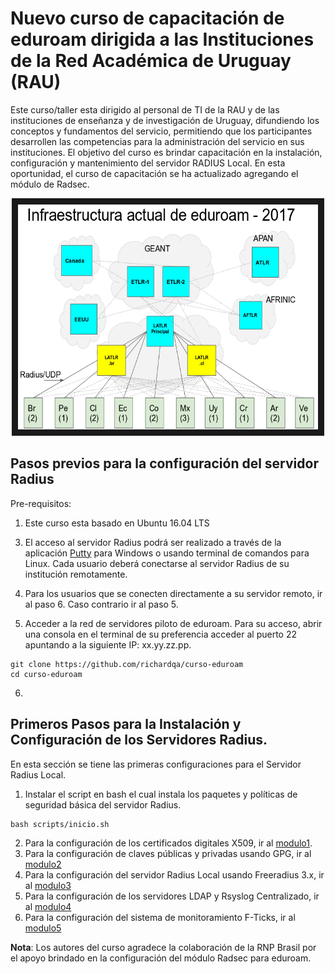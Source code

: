 # Nuevo curso de capacitación de **eduroam** dirigida a las Instituciones de la Red Académica de Uruguay (RAU) 

Este curso/taller esta dirigido al personal de TI de la RAU y de las instituciones de enseñanza y de investigación de Uruguay, difundiendo los conceptos y fundamentos del servicio, permitiendo que los participantes desarrollen las competencias para la administración del servicio en sus instituciones. El objetivo del curso es brindar capacitación en la instalación, configuración y mantenimiento del servidor RADIUS Local. En esta oportunidad, el curso de capacitación se ha actualizado agregando el módulo de Radsec.

<a href="http://www.youtube.com/watch?feature=player_embedded&v=qk9aljqu20A
" target="_blank"><p align="center"><img src="https://github.com/richardqa/curso-eduroam/blob/master/imagenes/eduroam_new_2017.png" alt="IMAGE ALT TEXT HERE" width="480" height="360" border="10" /></p></a>

## Pasos previos para la configuración del servidor Radius

Pre-requisitos:

1. Este curso esta basado en Ubuntu 16.04 LTS

<!-- 2.	Cada usuario podrá conectarse remotamente a su servidor Local de su institución y seguir el procedimiento del curso. También se dispone de una imagen .OVA y de imágenes pre-configuradas en Docker. Para descargar la imágen ir AQUI, y para importar las imágenes en Docker ir a los siguientes enlaces:

 ```
docker pull richardqa/radius3-vmlocal
docker pull richardqa/radius3-vmlocal2
docker pull richardqa/radius3-federado

 ```
-->
3. El acceso al servidor Radius podrá ser realizado a través de la aplicación [Putty](http://www.putty.org/) para Windows o usando terminal de comandos para Linux. Cada usuario deberá conectarse al servidor Radius de su institución remotamente.

4. Para los usuarios que se conecten directamente a su servidor remoto, ir al paso 6. Caso contrario ir al paso 5.

5. Acceder a la red de servidores piloto de eduroam. Para su acceso, abrir una consola en el terminal de su preferencia acceder al puerto 22 apuntando a la siguiente IP: xx.yy.zz.pp. 

 ```
git clone https://github.com/richardqa/curso-eduroam
cd curso-eduroam
 ```
6. 
## Primeros Pasos para la Instalación y Configuración de los Servidores Radius. 

En esta sección se tiene las primeras configuraciones para el Servidor Radius Local.

1. Instalar el script en bash el cual instala los paquetes y políticas de seguridad básica del servidor Radius.

 ```
bash scripts/inicio.sh
 ```
2. Para la configuración de los certificados digitales X509, ir al [modulo1](https://github.com/richardqa/curso-eduroam/blob/master/modulos/Configura-Certs.md).
3. Para la configuración de claves públicas y privadas usando GPG, ir al [modulo2](https://github.com/richardqa/curso-eduroam/blob/master/modulos/Configura-GPG.md)
4. Para la configuración del servidor Radius Local usando Freeradius 3.x, ir al [modulo3](https://github.com/richardqa/curso-eduroam/blob/master/modulos/Freeradius3.x/README.md)
5. Para la configuración de los servidores LDAP y Rsyslog Centralizado, ir al [modulo4](https://github.com/richardqa/curso-eduroam/blob/master/modulos/Configura-LDAP-LOG.md)
6. Para la configuración del sistema de monitoramiento F-Ticks, ir al [modulo5](https://github.com/richardqa/curso-eduroam/blob/master/modulos/F-ticks.md)

**Nota**: Los autores del curso agradece la colaboración de la RNP Brasil por el apoyo brindado en la configuración del módulo Radsec para eduroam.
